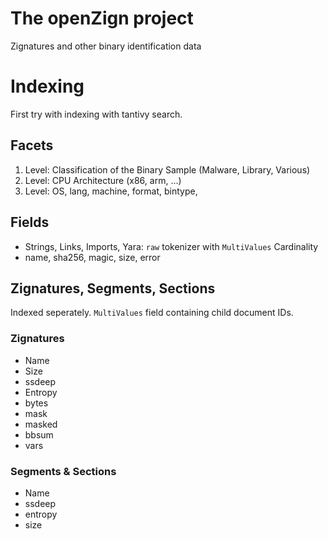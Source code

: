 # The openZign project
Zignatures and other binary identification data

# Indexing
First try with indexing with tantivy search.

## Facets
1. Level: Classification of the Binary Sample (Malware, Library, Various)
2. Level: CPU Architecture (x86, arm, ...)
3. Level: OS, lang, machine, format, bintype, 

## Fields
* Strings, Links, Imports, Yara: `raw` tokenizer with `MultiValues` Cardinality
* name, sha256, magic, size, error

## Zignatures, Segments, Sections
Indexed seperately. `MultiValues` field containing child document IDs.

### Zignatures
* Name
* Size
* ssdeep
* Entropy
* bytes
* mask
* masked
* bbsum
* vars

### Segments & Sections
* Name
* ssdeep
* entropy
* size
